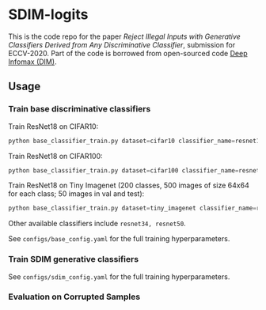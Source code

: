 # SDIM-logits

This is the code repo for the paper *Reject Illegal Inputs with Generative Classifiers Derived from Any Discriminative Classifier*, submission for ECCV-2020. Part of the code is borrowed from open-sourced code [Deep Infomax (DIM)](https://github.com/rdevon/DIM).

## Usage

### Train base discriminative classifiers

Train ResNet18 on CIFAR10:

```python
python base_classifier_train.py dataset=cifar10 classifier_name=resnet18
```

Train ResNet18 on CIFAR100:

```python
python base_classifier_train.py dataset=cifar100 classifier_name=resnet18
```

Train ResNet18 on Tiny Imagenet (200 classes, 500 images of size 64x64 for each class; 50 images in val and test):
```python
python base_classifier_train.py dataset=tiny_imagenet classifier_name=resnet18
```
Other available classifiers include ``resnet34, resnet50``. 

See ``configs/base_config.yaml`` for the full training hyperparameters. 

### Train SDIM generative classifiers

See ``configs/sdim_config.yaml`` for the full training hyperparameters. 

### Evaluation on Corrupted Samples
